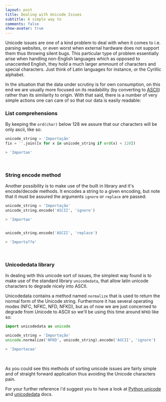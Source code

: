 ```yaml
---
layout: post
title: Dealing with Unicode Issues
subtitle: A simple way to
comments: false
show-avatar: true
---
```


Unicode issues are one of a kind problem to deal with when it comes to i.e. parsing websites, or even worst when external hardware does not support them thus throwing silent bugs. This particular type of problem essentially arise when handling non-English languages which as opposed to unaccented English, they hold a much larger ammount of characters and special characters. Just think of Latin languages for instance, or the Cyrillic alphabet.

In the situation that the data under scrutiny is for own consumption, on this end we are usually more focused on its readability (by converting to <a href='https://en.wikipedia.org/wiki/ASCII'>ASCII</a>) rather than its similarity to origin. With that said, there is a number of very simple actions one can care of so that our data is easily readable:

### List comprehensions
By keeping the `ord(char)` below 128 we assure that our characters will be only ascii, like so:

```python
unicode_string = 'Importação'
fix = ''.join([x for x in unicode_string if ord(x) < 128])

> 'Importao'
```
<br>


### String encode method
Another possibility is to make use of the built in library and it's encode/decode methods. It encodes a string to a given encoding, but note that it must be assured the arguments `ignore` or `replace` are passed:

```python
unicode_string = 'Importação'
unicode_string.encode('ASCII', 'ignore')

> 'Importao'


unicode_string.encode('ASCII', 'replace')

> 'Importa??o'
```
<br>


### Unicodedata library
In dealing with this unicode sort of issues, the simplest way found is to make use of the standard library `unicodedata`, that allow latin unicode characters to degrade nicely into ASCII.

Unicodedata contains a method named `normalize` that is used to return the normal form of the Unicode string. Furthermore it has several operating modes (NFC, NFKC, NFD, NFKD), but as of now we are just concerned to degrade from Unicode to ASCII so we'll be using this time around `NFKD` like so:

```python
import unicodedata as unicode

unicode_string = 'Importação'
unicode.normalize('NFKD', unicode_string).encode('ASCII', 'ignore')

> 'Importacao'
```
<br>


As you could see this methods of sorting unicode issues are fairly simple and of straight forward application thus avoiding the Unicode characters pain.

For your further reference i'd suggest you to have a look at <a href='https://docs.python.org/2/howto/unicode.html'>Python unicode</a> and <a href='https://docs.python.org/2/library/unicodedata.html'>unicodedata</a> docs.
